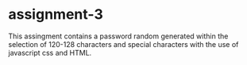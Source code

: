 # assignment-3

This assingment contains a password random generated within the selection of 120-128 characters and special characters with the use of javascript css and HTML.
